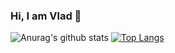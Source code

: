 ### Hi, I am Vlad 👋

![Anurag's github stats](https://github-readme-stats.vercel.app/api?username=miron4ik69&show_icons=true&theme=radical)
[![Top Langs](https://github-readme-stats.vercel.app/api/top-langs/?username=miron4ik69&layout=compact)](https://github.com/anuraghazra/github-readme-stats)
